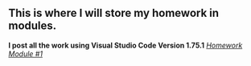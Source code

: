 ## This is where I will store my homework in modules.
**I post all the work using Visual Studio Code Version 1.75.1** 
[*Homework Module #1*](https://github.com/Azamatter/DataLearn/tree/main/DE-101/Module%231)
